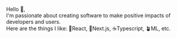 Hello 👋,  
I'm passionate about creating software to make positive impacts of developers and users.  
Here are the things I like: 🎸React, 📸Next.js, ☕Typescript, 🪴ML, etc.  
  
<!-- Launched products include: 
1. [Robinhood 24/7 phone support](https://blog.robinhood.com/news/2021/10/5/introducing-247-phone-support)
1. [Airbnb Plus](https://www.airbnb.com/plus)
1. [Clari Pulse](https://www.clari.com/products/sales-forecasting/) -->
